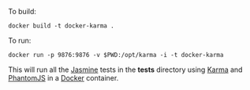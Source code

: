 To build:

    docker build -t docker-karma .

To run:

    docker run -p 9876:9876 -v $PWD:/opt/karma -i -t docker-karma


This will run all the [Jasmine][4] tests in the **tests** directory using [Karma][2] and [PhantomJS][3] in a [Docker][1] container.

[1]: https://www.docker.io/
[2]: http://karma-runner.github.io/0.10/index.html
[3]: http://phantomjs.org/
[4]: https://jasmine.github.io/
